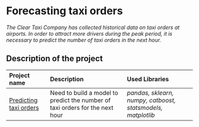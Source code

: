 # Forecasting taxi orders

*The Clear Taxi Company has collected historical data on taxi orders at airports. In order to attract more drivers during the peak period, it is necessary to predict the number of taxi orders in the next hour.*

## Description of the project


| Project name | Description | Used Libraries |
| :--------------------- | :--------------------- | :--------------------- |
| [Predicting taxi orders](https://github.com/limenbah/taxi-orders/tree/main/taxi-orders) |Need to build a model to predict the number of taxi orders for the next hour| *pandas, sklearn, numpy, catboost, statsmodels, matplotlib* |
